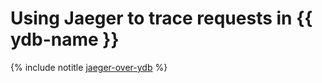  # Using Jaeger to trace requests in {{ ydb-name }}

{% include notitle [jaeger-over-ydb](../../../_tutorials/kubernetes/jaeger-over-ydb.md) %}